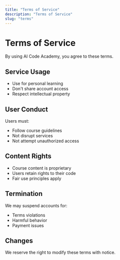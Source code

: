 ```yaml
---
title: "Terms of Service"
description: "Terms of Service"
slug: "terms"
---
```


# Terms of Service

By using AI Code Academy, you agree to these terms.

## Service Usage
- Use for personal learning
- Don't share account access
- Respect intellectual property

## User Conduct
Users must:
- Follow course guidelines
- Not disrupt services
- Not attempt unauthorized access

## Content Rights
- Course content is proprietary
- Users retain rights to their code
- Fair use principles apply

## Termination
We may suspend accounts for:
- Terms violations
- Harmful behavior
- Payment issues

## Changes
We reserve the right to modify these terms with notice. 